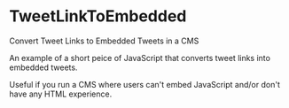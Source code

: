 # TweetLinkToEmbedded
Convert Tweet Links to Embedded Tweets in a CMS

An example of a short peice of JavaScript that converts tweet links into embedded tweets. 

Useful if you run a CMS where users can't embed JavaScript and/or don't have any HTML experience.
